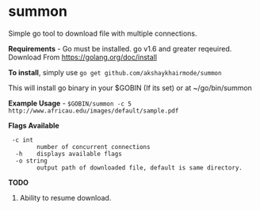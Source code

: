 
# summon
Simple go tool to download file with multiple connections.

**Requirements** - Go must be installed. go v1.6 and greater reqeuired. Download From https://golang.org/doc/install

**To install**, simply use  `go get github.com/akshaykhairmode/summon`

This will install go binary in your $GOBIN (If its set) or at ~/go/bin/summon

**Example Usage** - `$GOBIN/summon -c 5 http://www.africau.edu/images/default/sample.pdf`

**Flags Available**
  
 

     -c int
    	    number of concurrent connections
      -h    displays available flags
      -o string
            output path of downloaded file, default is same directory.
        


**TODO**
 1. Ability to resume download.

